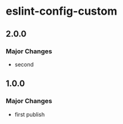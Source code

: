 # eslint-config-custom

## 2.0.0

### Major Changes

- second

## 1.0.0

### Major Changes

- first publish
